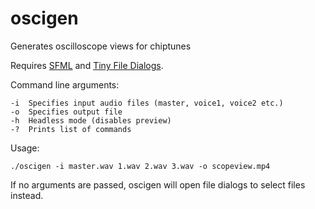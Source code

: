 # oscigen
Generates oscilloscope views for chiptunes

Requires [SFML](https://www.sfml-dev.org/) and [Tiny File Dialogs](https://sourceforge.net/projects/tinyfiledialogs/).

Command line arguments:

```
-i	Specifies input audio files (master, voice1, voice2 etc.)
-o	Specifies output file
-h	Headless mode (disables preview)
-?	Prints list of commands
```

Usage:

```
./oscigen -i master.wav 1.wav 2.wav 3.wav -o scopeview.mp4
```

If no arguments are passed, oscigen will open file dialogs to select files instead.

